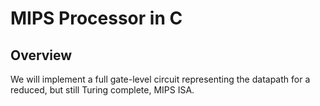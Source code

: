 # MIPS Processor in C

## Overview

We will implement a full gate-level circuit representing the datapath for a reduced, but still Turing complete, MIPS ISA. 
